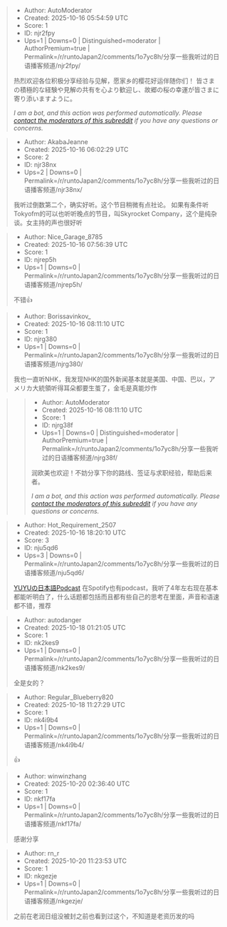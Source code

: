 > - Author: AutoModerator
> - Created: 2025-10-16 05:54:59 UTC
> - Score: 1
> - ID: njr2fpy
> - Ups=1 | Downs=0 | Distinguished=moderator | AuthorPremium=true | Permalink=/r/runtoJapan2/comments/1o7yc8h/分享一些我听过的日语播客频道/njr2fpy/
>
> 热烈欢迎各位积极分享经验与见解，愿家乡的樱花好运伴随你们！
> 皆さまの積極的な経験や見解の共有を心より歓迎し、故郷の桜の幸運が皆さまに寄り添いますように。
> 
> *I am a bot, and this action was performed automatically. Please [contact the moderators of this subreddit](/message/compose/?to=/r/runtoJapan2) if you have any questions or concerns.*

> - Author: AkabaJeanne
> - Created: 2025-10-16 06:02:29 UTC
> - Score: 2
> - ID: njr38nx
> - Ups=2 | Downs=0 | Permalink=/r/runtoJapan2/comments/1o7yc8h/分享一些我听过的日语播客频道/njr38nx/
>
> 我听过倒数第二个，确实好听。这个节目稍微有点社论。
> 如果有条件听Tokyofm的可以也听听晚点的节目，叫Skyrocket Company，这个是纯杂谈。女主持的声也很好听

> - Author: Nice_Garage_8785
> - Created: 2025-10-16 07:56:39 UTC
> - Score: 1
> - ID: njrep5h
> - Ups=1 | Downs=0 | Permalink=/r/runtoJapan2/comments/1o7yc8h/分享一些我听过的日语播客频道/njrep5h/
>
> 不错👍

> - Author: Borissavinkov_
> - Created: 2025-10-16 08:11:10 UTC
> - Score: 1
> - ID: njrg380
> - Ups=1 | Downs=0 | Permalink=/r/runtoJapan2/comments/1o7yc8h/分享一些我听过的日语播客频道/njrg380/
>
> 我也一直听NHK，我发现NHK的国外新闻基本就是美国、中国、巴以，アメリカ大統領听得耳朵都要生茧了，金毛是真能炒作

>> - Author: AutoModerator
>> - Created: 2025-10-16 08:11:10 UTC
>> - Score: 1
>> - ID: njrg38f
>> - Ups=1 | Downs=0 | Distinguished=moderator | AuthorPremium=true | Permalink=/r/runtoJapan2/comments/1o7yc8h/分享一些我听过的日语播客频道/njrg38f/
>>
>> 润欧美也欢迎！不妨分享下你的路线、签证与求职经验，帮助后来者。
>> 
>> 
>> *I am a bot, and this action was performed automatically. Please [contact the moderators of this subreddit](/message/compose/?to=/r/runtoJapan2) if you have any questions or concerns.*

> - Author: Hot_Requirement_2507
> - Created: 2025-10-16 18:20:10 UTC
> - Score: 3
> - ID: nju5qd6
> - Ups=3 | Downs=0 | Permalink=/r/runtoJapan2/comments/1o7yc8h/分享一些我听过的日语播客频道/nju5qd6/
>
> [YUYUの日本語Podcast](https://spotify.link/rtPAiqqewXb) 在Spotify也有podcast，我听了4年左右现在基本都能听明白了，什么话题都包括而且都有些自己的思考在里面，声音和语速都不错，推荐

> - Author: autodanger
> - Created: 2025-10-18 01:21:05 UTC
> - Score: 1
> - ID: nk2kes9
> - Ups=1 | Downs=0 | Permalink=/r/runtoJapan2/comments/1o7yc8h/分享一些我听过的日语播客频道/nk2kes9/
>
> 全是女的？

> - Author: Regular_Blueberry820
> - Created: 2025-10-18 11:27:29 UTC
> - Score: 1
> - ID: nk4i9b4
> - Ups=1 | Downs=0 | Permalink=/r/runtoJapan2/comments/1o7yc8h/分享一些我听过的日语播客频道/nk4i9b4/
>
> 👍

> - Author: winwinzhang
> - Created: 2025-10-20 02:36:40 UTC
> - Score: 1
> - ID: nkf17fa
> - Ups=1 | Downs=0 | Permalink=/r/runtoJapan2/comments/1o7yc8h/分享一些我听过的日语播客频道/nkf17fa/
>
> 感谢分享

> - Author: rn_r
> - Created: 2025-10-20 11:23:53 UTC
> - Score: 1
> - ID: nkgezje
> - Ups=1 | Downs=0 | Permalink=/r/runtoJapan2/comments/1o7yc8h/分享一些我听过的日语播客频道/nkgezje/
>
> 之前在老润日组没被封之前也看到过这个，不知道是老资历发的吗
